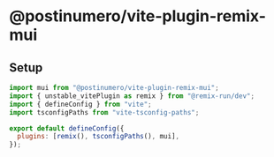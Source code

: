 # @postinumero/vite-plugin-remix-mui

## Setup

```js
import mui from "@postinumero/vite-plugin-remix-mui";
import { unstable_vitePlugin as remix } from "@remix-run/dev";
import { defineConfig } from "vite";
import tsconfigPaths from "vite-tsconfig-paths";

export default defineConfig({
  plugins: [remix(), tsconfigPaths(), mui],
});
```
